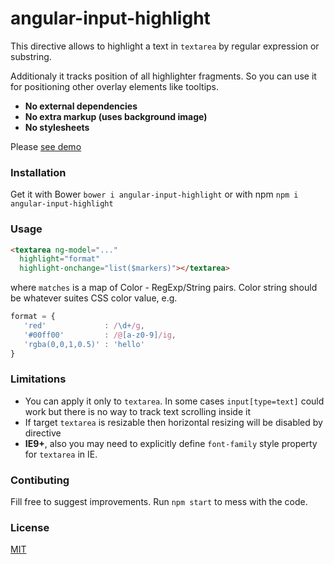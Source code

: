 # angular-input-highlight

This directive allows to highlight a text in `textarea` by regular expression or substring.

Additionaly it tracks position of all highlighter fragments. So you can use it for positioning other overlay elements like tooltips.

- **No external dependencies**
- **No extra markup (uses background image)**
- **No stylesheets**

Please [see demo](http://yavorskiy.github.io/angular-input-highlight/)

### Installation

Get it with Bower `bower i angular-input-highlight` or with npm `npm i angular-input-highlight`

### Usage

```html
<textarea ng-model="..."
  highlight="format"
  highlight-onchange="list($markers)"></textarea>
```

where `matches` is a map of Color - RegExp/String pairs. Color string should be whatever suites CSS color value, e.g.

```javascript
format = {
   'red'             : /\d+/g,
   '#00ff00'         : /@[a-z0-9]/ig,
   'rgba(0,0,1,0.5)' : 'hello'
}
```

### Limitations

- You can apply it only to `textarea`. In some cases `input[type=text]` could work but there is no way to track text scrolling inside it
- If target `textarea` is resizable then horizontal resizing will be disabled by directive
- **IE9+**, also you may need to explicitly define `font-family` style property for `textarea` in IE.

### Contibuting

Fill free to suggest improvements.
Run `npm start` to mess with the code.

### License 
[MIT](https://opensource.org/licenses/mit-license.php)
